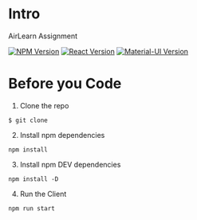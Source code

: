 # Intro

AirLearn Assignment

[![NPM Version][npm-image]][npm-url]
[![React Version][react-image]][react-url]
[![Material-UI Version][material-ui-image]][material-ui-url]

# Before you Code

1. Clone the repo

```
$ git clone
```

2. Install npm dependencies

```
npm install
```

3. Install npm DEV dependencies

```
npm install -D
```

4. Run the Client

```
npm run start
```

[react-url]: https://reactjs.org/
[react-image]: https://badgen.net/badge/react/16.13/blue
[npm-url]: https://www.npmjs.com/
[npm-image]: https://badgen.net/badge/npm/6.14/red?icon=npm
[material-ui-url]: https://material-ui.com/
[material-ui-image]: https://badgen.net/badge/material-ui/4.11/cyan
